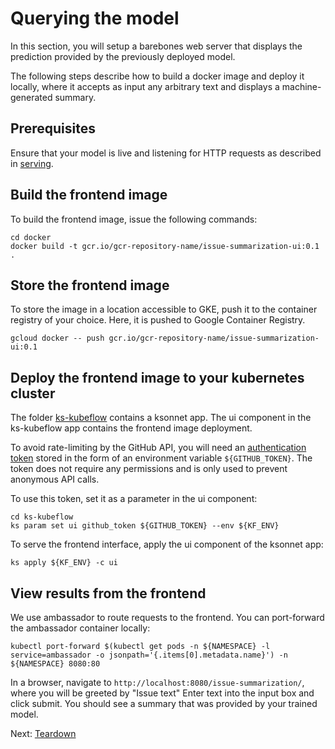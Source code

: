 # Querying the model

In this section, you will setup a barebones web server that displays the
prediction provided by the previously deployed model.

The following steps describe how to build a docker image and deploy it locally,
where it accepts as input any arbitrary text and displays a
machine-generated summary.


## Prerequisites

Ensure that your model is live and listening for HTTP requests as described in
[serving](serving_the_model.md).


## Build the frontend image

To build the frontend image, issue the following commands:

```
cd docker
docker build -t gcr.io/gcr-repository-name/issue-summarization-ui:0.1 .
```

## Store the frontend image

To store the image in a location accessible to GKE, push it to the container
registry of your choice. Here, it is pushed to Google Container Registry.

```
gcloud docker -- push gcr.io/gcr-repository-name/issue-summarization-ui:0.1
```

## Deploy the frontend image to your kubernetes cluster

The folder [ks-kubeflow](ks-kubeflow) contains a ksonnet app. The ui component in the ks-kubeflow app contains the frontend image deployment.

To avoid rate-limiting by the GitHub API, you will need an [authentication token](https://github.com/ksonnet/ksonnet/blob/master/docs/troubleshooting.md) stored in the form of an environment variable `${GITHUB_TOKEN}`. The token does not require any permissions and is only used to prevent anonymous API calls.

To use this token, set it as a parameter in the ui component:

```commandline
cd ks-kubeflow
ks param set ui github_token ${GITHUB_TOKEN} --env ${KF_ENV}
```

To serve the frontend interface, apply the ui component of the ksonnet app:

```
ks apply ${KF_ENV} -c ui
```

## View results from the frontend

We use ambassador to route requests to the frontend. You can port-forward the ambassador container locally:

```
kubectl port-forward $(kubectl get pods -n ${NAMESPACE} -l service=ambassador -o jsonpath='{.items[0].metadata.name}') -n ${NAMESPACE} 8080:80
```

In a browser, navigate to `http://localhost:8080/issue-summarization/`, where you will be greeted by "Issue
text" Enter text into the input box and click submit. You should see a
summary that was provided by your trained model.


Next: [Teardown](teardown.md)

